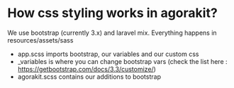 # How css styling works in agorakit?

We use bootstrap (currently 3.x) and laravel mix. Everything happens in resources/assets/sass

- app.scss imports bootstrap, our variables and our custom css
- _variables is where you can change bootstrap vars (check the list here : https://getbootstrap.com/docs/3.3/customize/)
- agorakit.scss contains our additions to bootstrap
